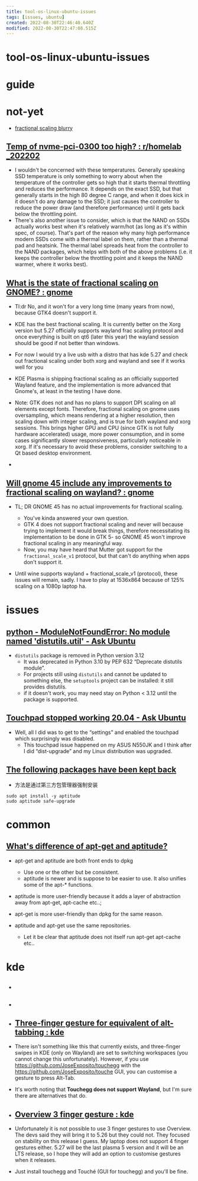 ```yaml
---
title: tool-os-linux-ubuntu-issues
tags: [issues, ubuntu]
created: 2022-08-30T22:46:40.640Z
modified: 2022-08-30T22:47:08.515Z
---
```


# tool-os-linux-ubuntu-issues

# guide

# not-yet
- [fractional scaling blurry](https://www.reddit.com/r/gnome/search/?q=fractional%20scaling%20blurry&restrict_sr=1&sort=new)

## 

## 

## [Temp of nvme-pci-0300 too high? : r/homelab _202202](https://www.reddit.com/r/homelab/comments/svgbhn/temp_of_nvmepci0300_too_high/)

- I wouldn't be concerned with these temperatures. Generally speaking SSD temperature is only something to worry about when the temperature of the controller gets so high that it starts thermal throttling and reduces the performance. It depends on the exact SSD, but that generally starts in the high 80 degree C range, and when it does kick in it doesn't do any damage to the SSD; it just causes the controller to reduce the power draw (and therefore performance) until it gets back below the throttling point.
- There's also another issue to consider, which is that the NAND on SSDs actually works best when it's relatively warm/hot (as long as it's within spec, of course). That's part of the reason why many high performance modern SSDs come with a thermal label on them, rather than a thermal pad and heatsink. The thermal label spreads heat from the controller to the NAND packages, which helps with both of the above problems (i.e. it keeps the controller below the throttling point and it keeps the NAND warmer, where it works best).

## [What is the state of fractional scaling on GNOME? : gnome](https://www.reddit.com/r/gnome/comments/11ekj8o/what_is_the_state_of_fractional_scaling_on_gnome/)

- Tl:dr No, and it won't for a very long time (many years from now), because GTK4 doesn't support it.
- KDE has the best fractional scaling. It is currently better on the Xorg version but 5.27 officially supports wayland frac scaling protocol and once everything is built on qt6 (later this year) the wayland session should be good if not better than windows.
- For now I would try a live usb with a distro that has kde 5.27 and check out fractional scaling under both xorg and wayland and see if it works well for you

- KDE Plasma is shipping fractional scaling as an officially supported Wayland feature, and the implementation is more advanced that Gnome's, at least in the testing I have done.

- Note: GTK does not and has no plans to support DPI scaling on all elements except fonts. Therefore, fractional scaling on gnome uses oversampling, which means rendering at a higher resolution, then scaling down with integer scaling, and is true for both wayland and xorg sessions. This brings higher GPU and CPU (since GTK is not fully hardware accelerated) usage, more power consumption, and in some cases significantly slower responsiveness, particularly noticeable in xorg. If it's necessary to avoid these problems, consider switching to a Qt based desktop environment.
- 

## [Will gnome 45 include any improvements to fractional scaling on wayland? : gnome](https://www.reddit.com/r/gnome/comments/16bb2zt/will_gnome_45_include_any_improvements_to/)

- TL; DR GNOME 45 has no actual improvements for fractional scaling.
  - You've kinda answered your own question. 
  - GTK 4 does not support fractional scaling and never will because trying to implement it would break things, therefore necessitating its implementation to be done in GTK 5- so GNOME 45 won't improve fractional scaling in any meaningful way. 
  - Now, you may have heard that Mutter got support for the `fractional_scale_v1` protocol, but that can't do anything when apps don't support it.

- Until wine supports wayland + fractional_scale_v1 (protocol), these issues will remain, sadly. I have to play at 1536x864 because of 125% scaling on a 1080p laptop ha.
# issues

## 

## [python - ModuleNotFoundError: No module named 'distutils.util' - Ask Ubuntu](https://askubuntu.com/questions/1239829/modulenotfounderror-no-module-named-distutils-util)

- `distutils` package is removed in Python version 3.12
  - It was deprecated in Python 3.10 by PEP 632 “Deprecate distutils module”. 
  - For projects still using `distutils` and cannot be updated to something else, the `setuptools` project can be installed: it still provides distutils.
  - if it doesn't work, you may need stay on Python < 3.12 until the package is supported.

## [Touchpad stopped working 20.04 - Ask Ubuntu](https://askubuntu.com/questions/1235067/touchpad-stopped-working-20-04)

- Well, all I did was to get to the “settings” and enabled the touchpad which surprisingly was disabled. 
  - This touchpad issue happened on my ASUS N550JK and I think after I did “dist-upgrade” and my Linux distribution was upgraded.

## [The following packages have been kept back](https://askubuntu.com/questions/1399734)

- 方法是通过第三方包管理器强制安装

```shell
sudo apt install -y aptitude 
sudo aptitude safe-upgrade
```

# common

## [What's difference of apt-get and aptitude?](https://askubuntu.com/questions/347898)

- apt-get and aptitude are both front ends to dpkg
  - Use one or the other but be consistent. 
  - aptitude is newer and is suppose to be easier to use. It also unifies some of the apt-* functions. 

- aptitude is more user-friendly because it adds a layer of abstraction away from apt-get, apt-cache etc..; 
- apt-get is more user-friendly than dpkg for the same reason.
- aptitude and apt-get use the same repositories. 
  - Let it be clear that aptitude does not itself run apt-get apt-cache etc..
# kde
- ## 

- ## 

- ## [Three-finger gesture for equivalent of alt-tabbing : kde](https://www.reddit.com/r/kde/comments/10kvw6f/threefinger_gesture_for_equivalent_of_alttabbing/)
- There isn't something like this that currently exists, and three-finger swipes in KDE (only on Wayland) are set to switching workspaces (you cannot change this unfortunately). However, if you use https://github.com/JoseExposito/touchegg with the https://github.com/JoseExposito/touche GUI, you can customise a gesture to press Alt-Tab.
- It's worth noting that **Touchegg does not support Wayland**, but I'm sure there are alternatives that do.

- ## [Overview 3 finger gesture : kde](https://www.reddit.com/r/kde/comments/yep337/overview_3_finger_gesture/)
- Unfortunately it is not possible to use 3 finger gestures to use Overview. The devs said they will bring it to 5.26 but they could not. They focused on stability on this release I guess. My laptop does not support 4 finger gestures either. 5.27 will be the last plasma 5 version and it will be an LTS release, so I hope they will add an option to customise gestures when it releases.

- Just install touchegg and Touché (GUI for touchegg) and you'll be fine.
